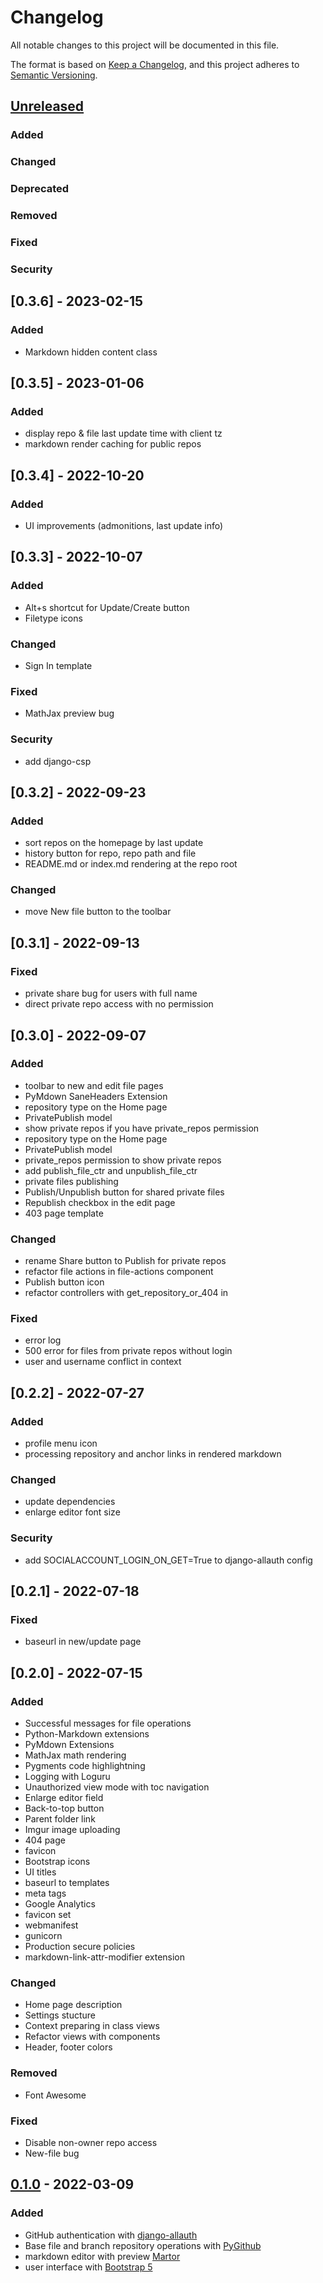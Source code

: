 # Changelog

All notable changes to this project will be documented in this file.

The format is based on [Keep a Changelog](https://keepachangelog.com/en/1.0.0/),
and this project adheres to [Semantic Versioning](https://semver.org/spec/v2.0.0.html).

## [Unreleased]

### Added

### Changed

### Deprecated

### Removed

### Fixed

### Security

## [0.3.6] - 2023-02-15

### Added

- Markdown hidden content class

## [0.3.5] - 2023-01-06

### Added

- display repo & file last update time with client tz
- markdown render caching for public repos

## [0.3.4] - 2022-10-20

### Added

- UI improvements (admonitions, last update info)

## [0.3.3] - 2022-10-07

### Added

- Alt+s shortcut for Update/Create button
- Filetype icons

### Changed

- Sign In template

### Fixed

- MathJax preview bug

### Security

- add django-csp

## [0.3.2] - 2022-09-23

### Added

- sort repos on the homepage by last update
- history button for repo, repo path and file
- README.md or index.md rendering at the repo root

### Changed

- move New file button to the toolbar

## [0.3.1] - 2022-09-13

### Fixed

- private share bug for users with full name
- direct private repo access with no permission

## [0.3.0] - 2022-09-07

### Added

- toolbar to new and edit file pages
- PyMdown SaneHeaders Extension
- repository type on the Home page
- PrivatePublish model
- show private repos if you have private_repos permission
- repository type on the Home page
- PrivatePublish model
- private_repos permission to show private repos
- add publish_file_ctr and unpublish_file_ctr
- private files publishing
- Publish/Unpublish button for shared private files
- Republish checkbox in the edit page
- 403 page template

### Changed

- rename Share button to Publish for private repos
- refactor file actions in file-actions component
- Publish button icon
- refactor controllers with get_repository_or_404 in

### Fixed

- error log
- 500 error for files from private repos without login
- user and username conflict in context

## [0.2.2] - 2022-07-27

### Added

- profile menu icon
- processing repository and anchor links in rendered markdown

### Changed

- update dependencies
- enlarge editor font size

### Security

- add SOCIALACCOUNT_LOGIN_ON_GET=True to django-allauth config

## [0.2.1] - 2022-07-18

### Fixed

- baseurl in new/update page

## [0.2.0] - 2022-07-15

### Added

- Successful messages for file operations
- Python-Markdown extensions
- PyMdown Extensions
- MathJax math rendering
- Pygments code highlightning
- Logging with Loguru
- Unauthorized view mode with toc navigation
- Enlarge editor field
- Back-to-top button
- Parent folder link
- Imgur image uploading
- 404 page
- favicon
- Bootstrap icons
- UI titles
- baseurl to templates
- meta tags
- Google Analytics
- favicon set
- webmanifest
- gunicorn
- Production secure policies
- markdown-link-attr-modifier extension

### Changed

- Home page description
- Settings stucture
- Context preparing in class views
- Refactor views with components
- Header, footer colors

### Removed

- Font Awesome

### Fixed

- Disable non-owner repo access
- New-file bug

## [0.1.0] - 2022-03-09

### Added

- GitHub authentication with [django-allauth](https://github.com/pennersr/django-allauth)
- Base file and branch repository operations with [PyGithub](https://github.com/PyGithub/PyGithub)
- markdown editor with preview [Martor](https://github.com/agusmakmun/django-markdown-editor)
- user interface with [Bootstrap 5](https://getbootstrap.com)

[unreleased]: https://github.com/roman-yatsenko/MarkHub/compare/v0.1.0...HEAD
[0.1.0]: https://github.com/roman-yatsenko/MarkHub/releases/tag/v0.1.0
